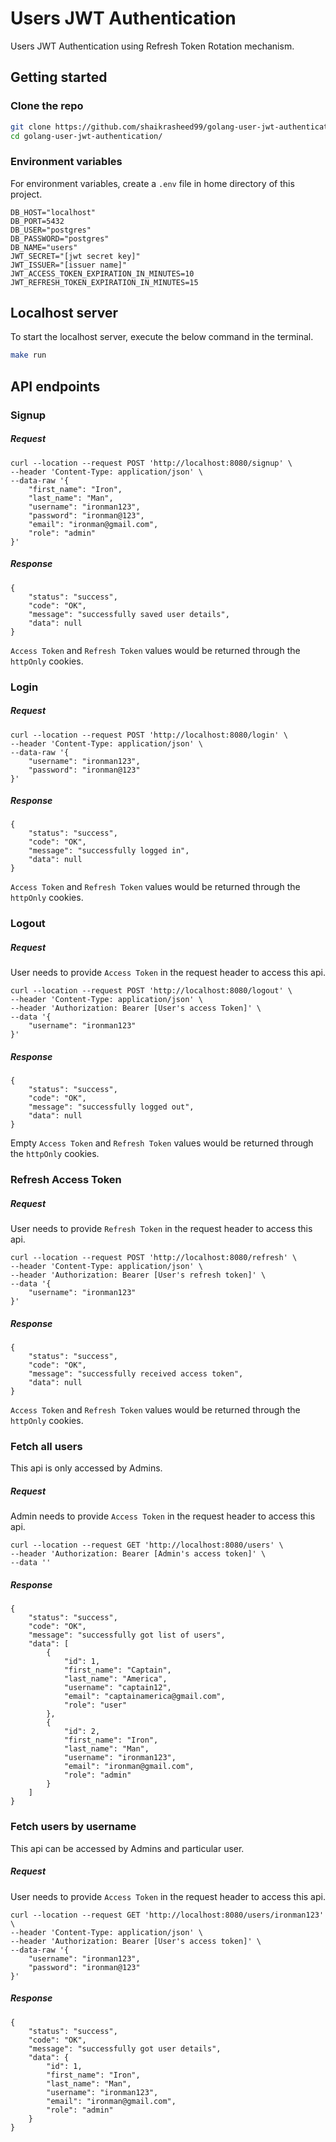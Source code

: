 # Users JWT Authentication

Users JWT Authentication using Refresh Token Rotation mechanism.

## Getting started

### Clone the repo

```bash
git clone https://github.com/shaikrasheed99/golang-user-jwt-authentication.git
cd golang-user-jwt-authentication/
```

### Environment variables

For environment variables, create a `.env` file in home directory of this project.

```
DB_HOST="localhost"
DB_PORT=5432
DB_USER="postgres"
DB_PASSWORD="postgres"
DB_NAME="users"
JWT_SECRET="[jwt secret key]"
JWT_ISSUER="[issuer name]"
JWT_ACCESS_TOKEN_EXPIRATION_IN_MINUTES=10
JWT_REFRESH_TOKEN_EXPIRATION_IN_MINUTES=15
```

## Localhost server

To start the localhost server, execute the below command in the terminal.

```bash
make run
```

## API endpoints

### Signup

##### Request

```
curl --location --request POST 'http://localhost:8080/signup' \
--header 'Content-Type: application/json' \
--data-raw '{
    "first_name": "Iron",
    "last_name": "Man",
    "username": "ironman123",
    "password": "ironman@123",
    "email": "ironman@gmail.com",
    "role": "admin"
}'
```

##### Response

```
{
    "status": "success",
    "code": "OK",
    "message": "successfully saved user details",
    "data": null
}
```

`Access Token` and `Refresh Token` values would be returned through the `httpOnly` cookies.

### Login

##### Request

```
curl --location --request POST 'http://localhost:8080/login' \
--header 'Content-Type: application/json' \
--data-raw '{
    "username": "ironman123",
    "password": "ironman@123"
}'
```

##### Response

```
{
    "status": "success",
    "code": "OK",
    "message": "successfully logged in",
    "data": null
}
```

`Access Token` and `Refresh Token` values would be returned through the `httpOnly` cookies.

### Logout

##### Request

User needs to provide `Access Token` in the request header to access this api.

```
curl --location --request POST 'http://localhost:8080/logout' \
--header 'Content-Type: application/json' \
--header 'Authorization: Bearer [User's access Token]' \
--data '{
    "username": "ironman123"
}'
```

##### Response

```
{
    "status": "success",
    "code": "OK",
    "message": "successfully logged out",
    "data": null
}
```

Empty `Access Token` and `Refresh Token` values would be returned through the `httpOnly` cookies.

### Refresh Access Token

##### Request

User needs to provide `Refresh Token` in the request header to access this api.

```
curl --location --request POST 'http://localhost:8080/refresh' \
--header 'Content-Type: application/json' \
--header 'Authorization: Bearer [User's refresh token]' \
--data '{
    "username": "ironman123"
}'
```

##### Response

```
{
    "status": "success",
    "code": "OK",
    "message": "successfully received access token",
    "data": null
}
```

`Access Token` and `Refresh Token` values would be returned through the `httpOnly` cookies.

### Fetch all users

This api is only accessed by Admins.

##### Request

Admin needs to provide `Access Token` in the request header to access this api.

```
curl --location --request GET 'http://localhost:8080/users' \
--header 'Authorization: Bearer [Admin's access token]' \
--data ''
```

##### Response

```
{
    "status": "success",
    "code": "OK",
    "message": "successfully got list of users",
    "data": [
        {
            "id": 1,
            "first_name": "Captain",
            "last_name": "America",
            "username": "captain12",
            "email": "captainamerica@gmail.com",
            "role": "user"
        },
        {
            "id": 2,
            "first_name": "Iron",
            "last_name": "Man",
            "username": "ironman123",
            "email": "ironman@gmail.com",
            "role": "admin"
        }
    ]
}
```

### Fetch users by username

This api can be accessed by Admins and particular user.

##### Request

User needs to provide `Access Token` in the request header to access this api.

```
curl --location --request GET 'http://localhost:8080/users/ironman123' \
--header 'Content-Type: application/json' \
--header 'Authorization: Bearer [User's access token]' \
--data-raw '{
    "username": "ironman123",
    "password": "ironman@123"
}'
```

##### Response

```
{
    "status": "success",
    "code": "OK",
    "message": "successfully got user details",
    "data": {
        "id": 1,
        "first_name": "Iron",
        "last_name": "Man",
        "username": "ironman123",
        "email": "ironman@gmail.com",
        "role": "admin"
    }
}
```
